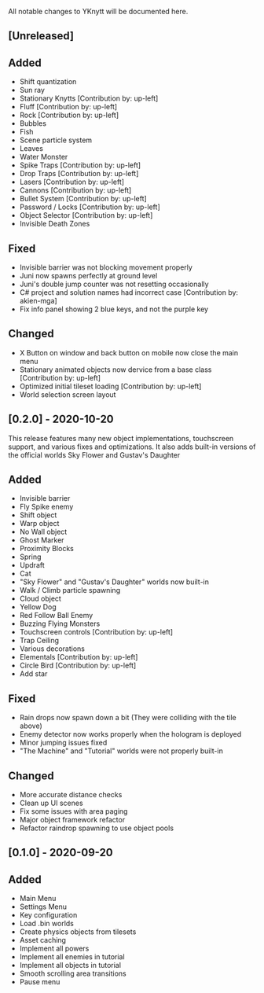 All notable changes to YKnytt will be documented here.

## [Unreleased]

## Added
- Shift quantization
- Sun ray
- Stationary Knytts [Contribution by: up-left]
- Fluff [Contribution by: up-left]
- Rock [Contribution by: up-left]
- Bubbles
- Fish
- Scene particle system
- Leaves
- Water Monster
- Spike Traps [Contribution by: up-left]
- Drop Traps [Contribution by: up-left]
- Lasers [Contribution by: up-left]
- Cannons [Contribution by: up-left]
- Bullet System [Contribution by: up-left]
- Password / Locks [Contribution by: up-left]
- Object Selector [Contribution by: up-left]
- Invisible Death Zones

## Fixed
- Invisible barrier was not blocking movement properly
- Juni now spawns perfectly at ground level
- Juni's double jump counter was not resetting occasionally
- C# project and solution names had incorrect case [Contribution by: akien-mga]
- Fix info panel showing 2 blue keys, and not the purple key

## Changed
- X Button on window and back button on mobile now close the main menu
- Stationary animated objects now dervice from a base class [Contribution by: up-left]
- Optimized initial tileset loading [Contribution by: up-left]
- World selection screen layout

## [0.2.0] - 2020-10-20

This release features many new object implementations, touchscreen support, and various fixes and optimizations.
It also adds built-in versions of the official worlds Sky Flower and Gustav's Daughter

## Added
- Invisible barrier
- Fly Spike enemy
- Shift object
- Warp object
- No Wall object
- Ghost Marker
- Proximity Blocks
- Spring
- Updraft
- Cat
- "Sky Flower" and "Gustav's Daughter" worlds now built-in
- Walk / Climb particle spawning
- Cloud object
- Yellow Dog
- Red Follow Ball Enemy
- Buzzing Flying Monsters
- Touchscreen controls [Contribution by: up-left]
- Trap Ceiling
- Various decorations
- Elementals [Contribution by: up-left]
- Circle Bird [Contribution by: up-left]
- Add star

## Fixed
- Rain drops now spawn down a bit (They were colliding with the tile above)
- Enemy detector now works properly when the hologram is deployed
- Minor jumping issues fixed
- "The Machine" and "Tutorial" worlds were not properly built-in

## Changed
- More accurate distance checks
- Clean up UI scenes
- Fix some issues with area paging
- Major object framework refactor
- Refactor raindrop spawning to use object pools

## [0.1.0] - 2020-09-20

## Added

- Main Menu
- Settings Menu
- Key configuration
- Load .bin worlds
- Create physics objects from tilesets
- Asset caching
- Implement all powers
- Implement all enemies in tutorial
- Implement all objects in tutorial
- Smooth scrolling area transitions
- Pause menu
